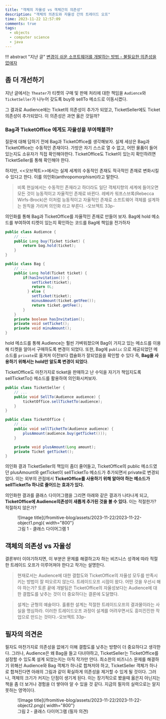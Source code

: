 ```yaml
---
title: "객체의 자율성 vs 객체간의 의존성"
description: "객체의 의존도와 자율성 간의 트레이드 오프"
time: 2023-11-22 12:57:09
comments: true
tags:
  - objects
  - computer science
  - java
---
```


!!! abstract "지난 글"
    [변경이 쉬운 소프트웨어를 개발하는 방법 - 불필요한 의존성을 없애자](../2023-11-21-object)


## 좀 더 개선하기

지난 글에서는 `Theater`가 티켓의 구매 및 판매 처리에 대한 책임을 `Audience`와 `TicketSeller`가 나누어 갖도록 buy와 sellTo 메소드로 이동시켰다.

그 결과로 Audience에는 Ticket의 의존성이 추가가 되었고, TicketSeller에도 Ticket 의존성이 추가되었다. 이 의존성은 과연 옳은 것일까?

### Bag과 TicketOffice 에게도 자율성을 부여해볼까?

질문에 대해 답하기 전에 Bag과 TicketOffice를 생각해보자. 실제 세상은 Bag과 TicketOffice는 수동적인 존재이다. 가방은 자기 스스로 열 수 없고, 어떤 물품이 들어있는지도 소유자가 직접 확인해야한다. TicketOffice도 Ticket이 있는지 확인하려면 TicketSeller를 통해 확인해야 한다.

하지만, <<오브젝트>>에서는 실제 세계의 수동적인 존재도 적극적인 존재로 변화시킬 수 있다고 한다. 이를 의인화(anthropomorphism)라고 말한다. 

> 비록 현실에서는 수동적인 존재라고 하더라도 일단 객체지향의 세계에 들어오면 모든 것이 능동적이고 자율적인 존재로 바뀐다. 레베카 워프스브록(Rebecca Wirfs-Brock)은 이처럼 능동적이고 자율적인 존재로 소프트웨어 객체를 설계하는 원칙을 가리켜 의인화 라고 부른다. -오브젝트 33p-

의인화를 통해 Bag과 TicketOffice를 자율적인 존재로 만들어 보자. Bag에 hold 메소드를 부여하여 티켓이 있는지 확인하는 코드를 Bag에 책임을 전가하자

``` java title="의인화1" hl_lines="4 10 20 21 22"
public class Audience {
    // ...
    public Long buy(Ticket ticket) {
        return bag.hold(ticket);
    }
}

public class Bag {
    // ...
    public Long hold(Ticket ticket) {
        if(hasInvitation()) {
            setTicket(ticket);
            return 0L;
          } else {
            setTicket(ticket);
            minusAmount(ticket.getFee());
            return ticket.getFee();
        }
    }
    private boolean hasInvitation();
    private void setTicket();
    private void minuAmount();
}
```

hold 메소드를 통해 Audience는 훨씬 가벼워졌으며 Bag이 가지고 있는 메소드를 이용해 티켓을 알아서 구매하도록 변경이 되었다. 또한, Bag에 `public` 으로 제공되었던 메소드를 `private`로 옮겨져 이전보다 캡슐화가 잘되었음을 확인할 수 있다 즉, **Bag을 사용하기 위해서는 hold만 알도록 변경이 되었다**. 

TicketOffice도 마찬가지로 ticket을 판매하고 난 수익을 자기가 책임지도록 sellTicketTo() 메소드를 활용하여 의인화시켜보자.

``` java title="의인화2" hl_lines="4 10 14 15"
public class TicketSeller {
    // ...
    public void SellTo(Audience audience) {
        ticketOffice.sellTicketTo(audience);
    }
}

public class TicketOffice {
    // ...
    public void sellTicketTo(Audience audience) {
        plusAmount(audience.buy(getTicket()));
    }

    private void plusAmount(Long amount);
    private Ticket getTicket();
}
```

의인화 결과 TicketSeller의 책임이 좀더 줄어들고, TicketOffice의 public 메소드였던 plusAmount와 getTicket이 sellTicketTo 메소드가 추가되면서 private로 변경되었다. 이는 외부의 관점에서 **TicketOffice를 사용하기 위해 알아야 하는 메소드가 sellTicketTo 하나로 줄어드는 효과가 있다.**

의인화한 결과를 클래스 다이어그램을 그리면 아래와 같은 결과가 나타나게 되고, **TicketOffice에 Audience의존성이 새롭게 추가된 것을 볼 수 있다.** 이는 적절한가? 적절하지 않은가?

<figure markdown>
![Image title](/fromitive-blog/assets/2023-11-22/2023-11-22-object1.png){ width="800"}
<figcaption>그림 1 - 클래스 다이어그램 1</figcaption>
</figure>

## 객체의 의존성 vs 자율성

결론부터 이야기하지면, 이 부분은 문제를 해결하고자 하는 비즈니스 성격에 따라 적절한 트레이드 오프가 이루어져야 한다고 작가는 설명한다.

> 현재로서는 Audience에 대한 결합도와 TicketOffice의 자율성 모두를 만족시키는 방법이 잘 떠오르지 않는다. 트레이드오프 시점이 왔다. 어떤 것을 우선시 해야 하는가? 토론 끝에 개발팀은 TicketOffice의 자율성보다는 Audience에 대한 결합도를 낮추는 것이 더 중요하다는 결론에 도달했다. 

> 설계는 균형의 예술이다. 훌륭한 설계는 적절한 트레이드오프의 결과물이라는 사실을 명심하라. 이러한 트레이드오프 과정이 설계를 어려우면서도 흥미진진한 작업으로 만드는 것이다.-오브젝트 33p- 

## 필자의 의견은

필자도 마찬가지로 의존성을 없애기 이해 결합도를 낮추는 방향이 더 중요하다고 생각한다. 그러나, Audience은 왜 Bag을 들고 다녀야하고, TicketSeller는 TicketOffice를 설정할 수 있도록 설계 되었는지는 아직 작가만 안다. 최소한의 비즈니스 문제를 해결하기 위해선 Audience와 Bag 객체가 하나로 합쳐저야 하고, TicketSeller 객체가 하나로 합쳐진다면 아래의 그림과 같이 확실하게 의존성을 제거할 수 있게 될 것이다. 그러나, 객체의 크기가 커지는 단점이 생기게 된다. 이는 장기적으로 봤을때 옳은지 아닌지는 책을 좀 더 보거나 경험을 더 쌓아야 알 수 있을 것 같다. 지금의 필자의 실력으로는 알지 못하는 영역이다.

<figure markdown>
![Image title](/fromitive-blog/assets/2023-11-22/2023-11-22-object2.png){ width="800"}
<figcaption>그림 2 - 클래스 다이어그램 (필자 의견)</figcaption>
</figure>